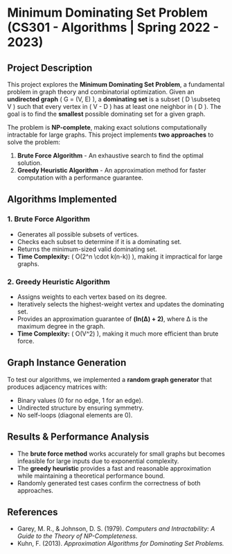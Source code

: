 # Minimum Dominating Set Problem (CS301 - Algorithms | Spring 2022 - 2023)

## Project Description
This project explores the **Minimum Dominating Set Problem**, a fundamental problem in graph theory and combinatorial optimization. Given an **undirected graph** \( G = (V, E) \), a **dominating set** is a subset \( D \subseteq V \) such that every vertex in \( V - D \) has at least one neighbor in \( D \). The goal is to find the **smallest** possible dominating set for a given graph.

The problem is **NP-complete**, making exact solutions computationally intractable for large graphs. This project implements **two approaches** to solve the problem:
1. **Brute Force Algorithm** - An exhaustive search to find the optimal solution.
2. **Greedy Heuristic Algorithm** - An approximation method for faster computation with a performance guarantee.

## Algorithms Implemented
### 1. Brute Force Algorithm
- Generates all possible subsets of vertices.
- Checks each subset to determine if it is a dominating set.
- Returns the minimum-sized valid dominating set.
- **Time Complexity:** \( O(2^n \cdot k(n-k)) \), making it impractical for large graphs.

### 2. Greedy Heuristic Algorithm
- Assigns weights to each vertex based on its degree.
- Iteratively selects the highest-weight vertex and updates the dominating set.
- Provides an approximation guarantee of **(ln(Δ) + 2)**, where Δ is the maximum degree in the graph.
- **Time Complexity:** \( O(V^2) \), making it much more efficient than brute force.

## Graph Instance Generation
To test our algorithms, we implemented a **random graph generator** that produces adjacency matrices with:
- Binary values (0 for no edge, 1 for an edge).
- Undirected structure by ensuring symmetry.
- No self-loops (diagonal elements are 0).

## Results & Performance Analysis
- The **brute force method** works accurately for small graphs but becomes infeasible for large inputs due to exponential complexity.
- The **greedy heuristic** provides a fast and reasonable approximation while maintaining a theoretical performance bound.
- Randomly generated test cases confirm the correctness of both approaches.

## References
- Garey, M. R., & Johnson, D. S. (1979). *Computers and Intractability: A Guide to the Theory of NP-Completeness.*
- Kuhn, F. (2013). *Approximation Algorithms for Dominating Set Problems.*
